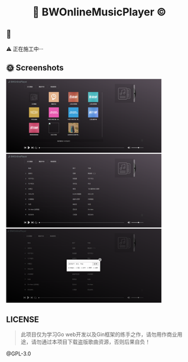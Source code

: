 <h1 align="center">🎷 BWOnlineMusicPlayer ©</p>

## 💌
⚠ 正在施工中···

## 🌞 Screenshots
<div>
    <img src='./Screenshots/homelist.PNG' width=420>
    <img src='./Screenshots/playlist.PNG' width=420>
    <img src='./Screenshots/searchview.PNG' width=420>
</div>

## LICENSE
>此项目仅为学习Go web开发以及Gin框架的练手之作，请勿用作商业用途，请勿通过本项目下载盗版歌曲资源，否则后果自负！

@GPL-3.0
